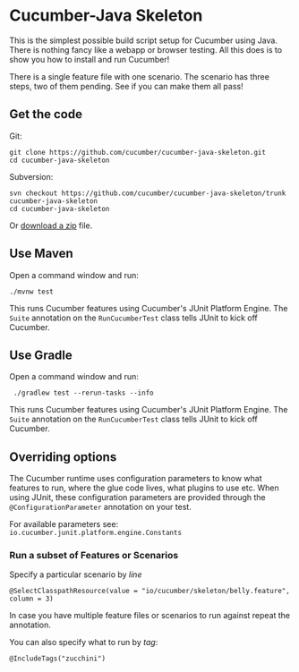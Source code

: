 # Cucumber-Java Skeleton

This is the simplest possible build script setup for Cucumber using Java.
There is nothing fancy like a webapp or browser testing. All this does is to show
you how to install and run Cucumber!

There is a single feature file with one scenario. The scenario has three steps,
two of them pending. See if you can make them all pass!

## Get the code

Git:

    git clone https://github.com/cucumber/cucumber-java-skeleton.git
    cd cucumber-java-skeleton

Subversion:

    svn checkout https://github.com/cucumber/cucumber-java-skeleton/trunk cucumber-java-skeleton
    cd cucumber-java-skeleton

Or [download a zip](https://github.com/cucumber/cucumber-java-skeleton/archive/main.zip) file.

## Use Maven

Open a command window and run:

    ./mvnw test

This runs Cucumber features using Cucumber's JUnit Platform Engine. The `Suite`
annotation on the `RunCucumberTest` class tells JUnit to kick off Cucumber.

## Use Gradle

Open a command window and run:

     ./gradlew test --rerun-tasks --info

This runs Cucumber features using Cucumber's JUnit Platform Engine. The `Suite`
annotation on the `RunCucumberTest` class tells JUnit to kick off Cucumber.

## Overriding options

The Cucumber runtime uses configuration parameters to know what features to run,
where the glue code lives, what plugins to use etc. When using JUnit, these
configuration parameters are provided through the `@ConfigurationParameter`
annotation on your test.

For available parameters see: `io.cucumber.junit.platform.engine.Constants`

### Run a subset of Features or Scenarios

Specify a particular scenario by *line*

    @SelectClasspathResource(value = "io/cucumber/skeleton/belly.feature", column = 3)

In case you have multiple feature files or scenarios to run against repeat the
annotation.

You can also specify what to run by *tag*:

    @IncludeTags("zucchini")
